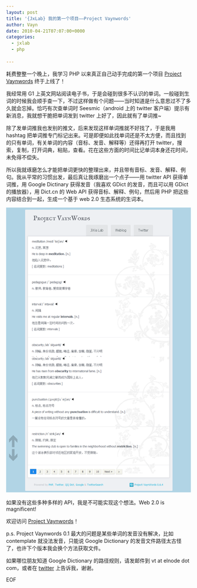 ```yaml
---
layout: post
title: '{JxLab} 我的第一个项目——Project Vaynwords'
author: Vayn
date: 2010-04-21T07:07:00+0000
categories:
  - jxlab
  - php

---
```


耗费整整一个晚上，我学习 PHP 以来真正自己动手完成的第一个项目 [Project Vaynwords](http://lab.jixia.org/project_vws/) 终于上线了！

我经常用 G1 上英文网站阅读电子书，于是会碰到很多不认识的单词。一般碰到生词的时候我会顺手查一下，不过这样做有个问题——当时知道是什么意思过不了多久就会忘掉。恰巧有次查单词时 Seesmic（android 上的 twitter 客户端）提示有新消息，我就想干脆把单词发到 twitter 上好了，因此就有了单词推~

除了发单词推我也发别的推文，后来发现这样单词推就不好找了，于是我用 hashtag 把单词推专门标记出来。可是即便如此找单词还是不太方便，而且找到的只有单词，有关单词的内容（音标、发音、解释等）还得再打开 twitter，搜索，复制，打开词典，粘贴，查看。花在这些方面的时间比记单词本身还花时间，未免得不偿失。

所以我就琢磨怎么才能把单词更快的整理出来，并且带有音标、发音、解释、例句。我从平常的习惯出发，最后真让我琢磨出一个点子——用 twitter API 获得单词推，用 Google Dictinary 获得发音（我喜欢 GDict 的发音，而且可以用 GDict 的播放器），用 Dict.cn 的 Web API 获得音标、解释、例句，然后用 PHP 把这些内容结合到一起，生成一个基于 web 2.0 生态系统的生词本。

[![Project Vaynwords](/images/intro_vws_small.png)](/images/intro_vws.png)

如果没有这些多种多样的 API，我是不可能实现这个想法。Web 2.0 is magnificent!

欢迎访问 [Project Vaynwords](http://lab.jixia.org/vws/)！

p.s. Project Vaynwords 0.1 最大的问题是某些单词的发音没有解决，比如 contemplate 就没法发音，只能说 Google Dictionary 的发音文件路径太古怪了，也许下个版本我会换个方法获取文件。

如果哪位朋友知道 Google Dictionary 的路径规则，请发邮件到 vt at elnode dot com，或者在 [twitter](http://twitter.com/vayn) 上告诉我，谢谢。

EOF

